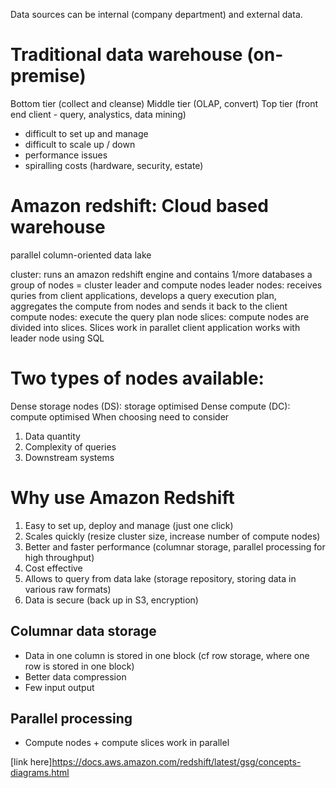 Data sources can be internal (company department) and external data.

# Traditional data warehouse (on- premise)
Bottom tier (collect and cleanse)
Middle tier (OLAP, convert)
Top tier (front end client - query, analystics, data mining)

- difficult to set up and manage
- difficult to scale up / down
- performance issues
- spiralling costs (hardware, security, estate)

# Amazon redshift: Cloud based warehouse
parallel
column-oriented
data lake

cluster: runs an amazon redshift engine and contains 1/more databases
a group of nodes = cluster
leader and compute nodes
leader nodes: receives quries from client applications, develops a query execution plan, aggregates the compute from nodes and sends it back to the client
compute nodes: execute the query plan
node slices: compute nodes are divided into slices. Slices work in parallet
client application works with leader node using SQL

# Two types of nodes available: 
Dense storage nodes (DS): storage optimised
Dense compute (DC): compute optimised
When choosing need to consider
1. Data quantity
2. Complexity of queries
3. Downstream systems

# Why use Amazon Redshift
1. Easy to set up, deploy and manage (just one click)
2. Scales quickly (resize cluster size, increase number of compute nodes)
3. Better and faster performance (columnar storage, parallel processing for high throughput)
4. Cost effective
5. Allows to query from data lake (storage repository, storing data in various raw formats)
6. Data is secure (back up in S3, encryption)

## Columnar data storage
- Data in one column is stored in one block (cf row storage, where one row is stored in one block)
- Better data compression
- Few input output

## Parallel processing
- Compute nodes + compute slices work in parallel

[link here]<https://docs.aws.amazon.com/redshift/latest/gsg/concepts-diagrams.html>


